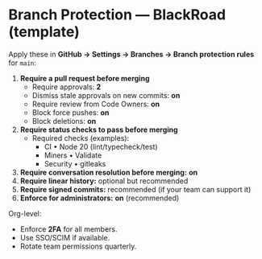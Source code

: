 # Branch Protection — BlackRoad (template)

Apply these in **GitHub → Settings → Branches → Branch protection rules** for `main`:

1. **Require a pull request before merging**
   - Require approvals: **2**
   - Dismiss stale approvals on new commits: **on**
   - Require review from Code Owners: **on**
   - Block force pushes: **on**
   - Block deletions: **on**
2. **Require status checks to pass before merging**
   - Required checks (examples):
     - CI • Node 20 (lint/typecheck/test)
     - Miners • Validate
     - Security • gitleaks
3. **Require conversation resolution before merging:** **on**
4. **Require linear history:** optional but recommended
5. **Require signed commits:** recommended (if your team can support it)
6. **Enforce for administrators:** **on** (recommended)

Org-level:
- Enforce **2FA** for all members.
- Use SSO/SCIM if available.
- Rotate team permissions quarterly.
